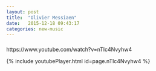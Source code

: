 ```yaml
---
layout: post
title:  "Olivier Messiaen"
date:   2015-12-18 09:43:17
categories: new-music
---
```

<h3></h3>
https://www.youtube.com/watch?v=nTlc4Nvyhw4

{% include youtubePlayer.html id=page.nTlc4Nvyhw4 %}
